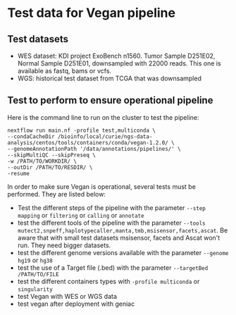 # Test data for Vegan pipeline

## Test datasets
- WES dataset: KDI project ExoBench n1560. Tumor Sample D251E02, Normal Sample D251E01, downsampled with 22000 reads. This one is available as fastq, bams or vcfs.
- WGS: historical test dataset from TCGA that was downsampled

## Test to perform to ensure operational pipeline

Here is the command line to run on the cluster to test the pipeline:

```
nextflow run main.nf -profile test,multiconda \
--condaCacheDir /bioinfo/local/curie/ngs-data-analysis/centos/tools/containers/conda/vegan-1.2.0/ \
--genomeAnnotationPath '/data/annotations/pipelines/' \
--skipMultiQC --skipPreseq \
-w /PATH/TO/WORKDIR/ \
--outDir /PATH/TO/RESDIR/ \
-resume
```

In order to make sure Vegan is operational, several tests must be performed. They are listed below:
- Test the different steps of the pipeline with the parameter `--step mapping` or `filtering` or `calling` or `annotate`
- test the different tools of the pipeline with the parameter `--tools mutect2,snpeff,haplotypecaller,manta,tmb,msisensor,facets,ascat`. Be aware that with small test datasets msisensor, facets and Ascat won't run. They need bigger datasets.
- test the different genome versions available with the parameter `--genome hg19` or `hg38`
- test the use of a Target file (.bed) with the parameter `--targetBed /PATH/TO/FILE`
- test the different containers types with `-profile multiconda` or `singularity`
- test Vegan with WES or WGS data
- test vegan after deployment with geniac
